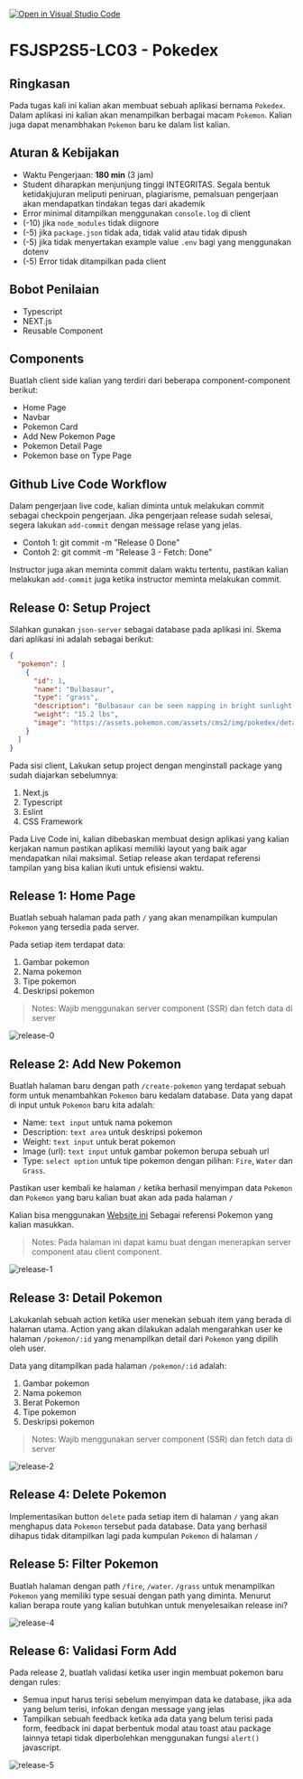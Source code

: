 [![Open in Visual Studio Code](https://classroom.github.com/assets/open-in-vscode-718a45dd9cf7e7f842a935f5ebbe5719a5e09af4491e668f4dbf3b35d5cca122.svg)](https://classroom.github.com/online_ide?assignment_repo_id=14736921&assignment_repo_type=AssignmentRepo)
# FSJSP2S5-LC03 - Pokedex

## Ringkasan

Pada tugas kali ini kalian akan membuat sebuah aplikasi bernama `Pokedex`. Dalam aplikasi ini kalian akan menampilkan berbagai macam `Pokemon`. Kalian juga dapat menambhakan `Pokemon` baru ke dalam list kalian.

## Aturan & Kebijakan

- Waktu Pengerjaan: **180 min** (3 jam)
- Student diharapkan menjunjung tinggi INTEGRITAS. Segala bentuk ketidakjujuran meliputi peniruan, plagiarisme, pemalsuan pengerjaan akan mendapatkan tindakan tegas dari akademik
- Error minimal ditampilkan menggunakan `console.log` di client
- (-10) jika `node_modules` tidak diignore
- (-5) jika `package.json` tidak ada, tidak valid atau tidak dipush
- (-5) jika tidak menyertakan example value `.env` bagi yang menggunakan dotenv
- (-5) Error tidak ditampilkan pada client

## Bobot Penilaian

- Typescript
- NEXT.js
- Reusable Component

## Components

Buatlah client side kalian yang terdiri dari beberapa component-component berikut:

- Home Page
- Navbar
- Pokemon Card
- Add New Pokemon Page
- Pokemon Detail Page
- Pokemon base on Type Page

## Github Live Code Workflow

Dalam pengerjaan live code, kalian diminta untuk melakukan commit sebagai checkpoin pengerjaan. Jika pengerjaan release sudah selesai, segera lakukan `add-commit` dengan message relase yang jelas.

- Contoh 1: git commit -m "Release 0 Done"
- Contoh 2: git commit -m "Release 3 - Fetch: Done"

Instructor juga akan meminta commit dalam waktu tertentu, pastikan kalian melakukan `add-commit` juga ketika instructor meminta melakukan commit.

## Release 0: Setup Project

Silahkan gunakan `json-server` sebagai database pada aplikasi ini. Skema dari aplikasi ini adalah sebagai berikut:

```JSON
{
  "pokemon": [
    {
      "id": 1,
      "name": "Bulbasaur",
      "type": "grass",
      "description": "Bulbasaur can be seen napping in bright sunlight. There is a seed on its back. By soaking up the sun's rays, the seed grows progressively larger.",
      "weight": "15.2 lbs",
      "image": "https://assets.pokemon.com/assets/cms2/img/pokedex/detail/001.png"
    }
  ]
}
```

Pada sisi client, Lakukan setup project dengan menginstall package yang sudah diajarkan sebelumnya:

1. Next.js
2. Typescript
3. Eslint
4. CSS Framework

Pada Live Code ini, kalian dibebaskan membuat design aplikasi yang kalian kerjakan namun pastikan aplikasi memiliki layout yang baik agar mendapatkan nilai maksimal. Setiap release akan terdapat referensi tampilan yang bisa kalian ikuti untuk efisiensi waktu.

## Release 1: Home Page

Buatlah sebuah halaman pada path `/` yang akan menampilkan kumpulan `Pokemon` yang tersedia pada server.

Pada setiap item terdapat data:

1. Gambar pokemon
2. Nama pokemon
3. Tipe pokemon
4. Deskripsi pokemon

> Notes: Wajib menggunakan server component (SSR) dan fetch data di server

![release-0](./assets/list.png)

## Release 2: Add New Pokemon

Buatlah halaman baru dengan path `/create-pokemon` yang terdapat sebuah form untuk menambahkan `Pokemon` baru kedalam database.
Data yang dapat di input untuk `Pokemon` baru kita adalah:

- Name: `text input` untuk nama pokemon
- Description: `text area` untuk deskripsi pokemon
- Weight: `text input` untuk berat pokemon
- Image (url): `text input` untuk gambar pokemon berupa sebuah url
- Type: `select option` untuk tipe pokemon dengan pilihan: `Fire`, `Water` dan `Grass`.

Pastikan user kembali ke halaman `/` ketika berhasil menyimpan data `Pokemon` dan `Pokemon` yang baru kalian buat akan ada pada halaman `/`

Kalian bisa menggunakan [Website ini](https://www.pokemon.com/us/pokedex) Sebagai referensi Pokemon yang kalian masukkan.

> Notes: Pada halaman ini dapat kamu buat dengan menerapkan server component atau client component.

![release-1](./assets/add.png)

## Release 3: Detail Pokemon

Lakukanlah sebuah action ketika user menekan sebuah item yang berada di halaman utama. Action yang akan dilakukan adalah mengarahkan user ke halaman `/pokemon/:id` yang menampilkan detail dari `Pokemon` yang dipilih oleh user.

Data yang ditampilkan pada halaman `/pokemon/:id` adalah:

1. Gambar pokemon
2. Nama pokemon
3. Berat Pokemon
4. Tipe pokemon
5. Deskripsi pokemon


> Notes: Wajib menggunakan server component (SSR) dan fetch data di server

![release-2](./assets/detail.png)

## Release 4: Delete Pokemon

Implementasikan button `delete` pada setiap item di halaman `/` yang akan menghapus data `Pokemon` tersebut pada database. Data yang berhasil dihapus tidak ditampilkan lagi pada kumpulan `Pokemon` di halaman `/`

## Release 5: Filter Pokemon

Buatlah halaman dengan path `/fire`, `/water`. `/grass` untuk menampilkan `Pokemon` yang memiliki type sesuai dengan path yang diminta. Menurut kalian berapa route yang kalian butuhkan untuk menyelesaikan release ini?

![release-4](./assets/grass.png)

## Release 6: Validasi Form Add

Pada release 2, buatlah validasi ketika user ingin membuat pokemon baru dengan rules:

- Semua input harus terisi sebelum menyimpan data ke database, jika ada yang belum terisi, infokan dengan message yang jelas
- Tampilkan sebuah feedback ketika ada data yang belum terisi pada form, feedback ini dapat berbentuk modal atau toast atau package lainnya tetapi tidak diperbolehkan menggunakan fungsi `alert()` javascript.

![release-5](./assets/addError.png)
